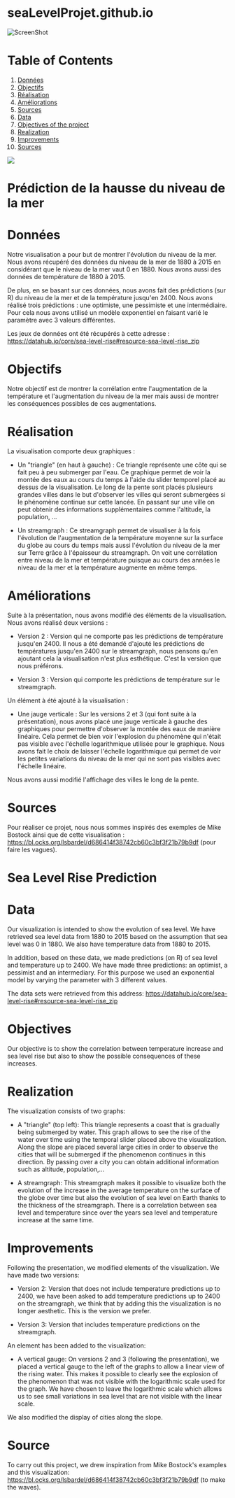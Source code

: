 # seaLevelProjet.github.io

![ScreenShot](seaLevel.png)

# Table of Contents
1. [Données](#Données)
2. [Objectifs](#Objectifs)
3. [Réalisation](#Réalisation)
4. [Améliorations](#Améliorations)
5. [Sources](#Sources)
1. [Data](#Data)
2. [Objectives of the project](#Objectives)
3. [Realization](#Realization)
4. [Improvements](#Improvements)
5. [Sources](#Source)

![](seaLevelVign.gif)

# Prédiction de la hausse du niveau de la mer

# Données
Notre visualisation a pour but de montrer l'évolution du niveau de la mer.
Nous avons récupéré des données du niveau de la mer de 1880 à 2015 en considérant que le niveau de la mer vaut 0 en 1880.
Nous avons aussi des données de température de 1880 à 2015.

De plus, en se basant sur ces données, nous avons fait des prédictions (sur R) du niveau de la mer et de la température jusqu'en 2400. Nous avons réalisé trois prédictions : une optimiste, une pessimiste et une intermédiaire. Pour cela nous avons utilisé un modèle exponentiel en faisant varié le paramètre avec 3 valeurs différentes.

Les jeux de données ont été récupérés à cette adresse : https://datahub.io/core/sea-level-rise#resource-sea-level-rise_zip



# Objectifs
Notre objectif est de montrer la corrélation entre l'augmentation de la température et l'augmentation du niveau de la mer mais aussi de montrer les conséquences possibles de ces augmentations.

# Réalisation
La visualisation comporte deux graphiques :

- Un "triangle" (en haut à gauche) : Ce triangle représente une côte qui se fait peu à peu submerger par l'eau. Ce graphique permet de voir la montée des eaux au cours du temps à l'aide du slider temporel placé au dessus de la visualisation.
Le long de la pente sont placés plusieurs grandes villes dans le but d'observer les villes qui seront submergées si le phénomène continue sur cette lancée. En passant sur une ville on peut obtenir des informations supplémentaires comme l'altitude, la population, ...

- Un streamgraph : Ce streamgraph permet de visualiser à la fois l'évolution de l'augmentation de la température moyenne sur la surface du globe au cours du temps mais aussi l'évolution du niveau de la mer sur Terre grâce à l'épaisseur du streamgraph. On voit une corrélation entre niveau de la mer et température puisque au cours des années le niveau de la mer et la température augmente en même temps.

# Améliorations

Suite à la présentation, nous avons modifié des éléments de la visualisation. Nous avons réalisé deux versions :

- Version 2 : Version qui ne comporte pas les prédictions de température jusqu'en 2400. Il nous a été demandé d'ajouté les prédictions de températures jusqu'en 2400 sur le streamgraph, nous pensons qu'en ajoutant cela la visualisation n'est plus esthétique. C'est la version que nous préférons.

- Version 3 : Version qui comporte les prédictions de température sur le streamgraph.

Un élément à été ajouté à la visualisation :

- Une jauge verticale : Sur les versions 2 et 3 (qui font suite à la présentation), nous avons placé une jauge verticale à gauche des graphiques pour permettre d'observer la montée des eaux de manière linéaire. Cela permet de bien voir l'explosion du phénomène qui n'était pas visible avec l'échelle logarithmique utilisée pour le graphique. Nous avons fait le choix de laisser l'échelle logarithmique qui permet de voir les petites variations du niveau de la mer qui ne sont pas visibles avec l'échelle linéaire.

Nous avons aussi modifié l'affichage des villes le long de la pente.

# Sources
Pour réaliser ce projet, nous nous sommes inspirés des exemples de Mike Bostock ainsi que de cette visualisation : https://bl.ocks.org/lsbardel/d686414f38742cb60c3bf3f21b79b9df (pour faire les vagues).



# Sea Level Rise Prediction

# Data
Our visualization is intended to show the evolution of sea level. We have retrieved sea level data from 1880 to 2015 based on the assumption that sea level was 0 in 1880. We also have temperature data from 1880 to 2015.

In addition, based on these data, we made predictions (on R) of sea level and temperature up to 2400. We have made three predictions: an optimist, a pessimist and an intermediary. For this purpose we used an exponential model by varying the parameter with 3 different values.

The data sets were retrieved from this address: https://datahub.io/core/sea-level-rise#resource-sea-level-rise_zip

# Objectives
Our objective is to show the correlation between temperature increase and sea level rise but also to show the possible consequences of these increases.


# Realization
The visualization consists of two graphs:

- A "triangle" (top left): This triangle represents a coast that is gradually being submerged by water. This graph allows to see the rise of the water over time using the temporal slider placed above the visualization.
Along the slope are placed several large cities in order to observe the cities that will be submerged if the phenomenon continues in this direction. By passing over a city you can obtain additional information such as altitude, population,...

- A streamgraph: This streamgraph makes it possible to visualize both the evolution of the increase in the average temperature on the surface of the globe over time but also the evolution of sea level on Earth thanks to the thickness of the streamgraph. There is a correlation between sea level and temperature since over the years sea level and temperature increase at the same time.

# Improvements

Following the presentation, we modified elements of the visualization. We have made two versions:

- Version 2: Version that does not include temperature predictions up to 2400, we have been asked to add temperature predictions up to 2400 on the streamgraph, we think that by adding this the visualization is no longer aesthetic. This is the version we prefer.

- Version 3: Version that includes temperature predictions on the streamgraph.

An element has been added to the visualization:

- A vertical gauge: On versions 2 and 3 (following the presentation), we placed a vertical gauge to the left of the graphs to allow a linear view of the rising water. This makes it possible to clearly see the explosion of the phenomenon that was not visible with the logarithmic scale used for the graph. We have chosen to leave the logarithmic scale which allows us to see small variations in sea level that are not visible with the linear scale.

We also modified the display of cities along the slope.

# Source
To carry out this project, we drew inspiration from Mike Bostock's examples and this visualization: https://bl.ocks.org/lsbardel/d686414f38742cb60c3bf3f21b79b9df (to make the waves).

